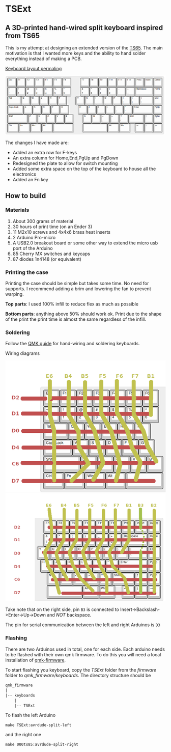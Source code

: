 # TSExt
## A 3D-printed hand-wired split keyboard inspired from TS65

This is my attempt at designing an extended version of the [TS65](https://github.com/mohitg11/TS65AVR). The main motivation is that I wanted more keys and the ability to hand solder everything instead of making a PCB. 

[Keyboard layout permaling](http://www.keyboard-layout-editor.com/##@@=Esc&=F1&=F2&=F3&=F4&=F5&=F6&_x:1%3B&=F7&=F8&=F9&=F10&=F11&=F12&=PrtSc&=Insert&=Delete%3B&@=~%0A%60&=!%0A1&=%2F@%0A2&=%23%0A3&=$%0A4&=%25%0A5&=%5E%0A6&_x:1%3B&=%2F&%0A7&=*%0A8&=(%0A9&=)%0A0&=%2F_%0A-&=+%0A%2F=&_w:2%3B&=Backspace&=Home%3B&@_w:1.5%3B&=Tab&=Q&=W&=E&=R&=T&_x:1%3B&=Y&=U&=I&=O&=P&=%7B%0A%5B&=%7D%0A%5D&_w:1.5%3B&=%7C%0A%5C&=End%3B&@_w:1.75%3B&=Caps%20Lock&=A&=S&=D&=F&=G&_x:1%3B&=H&=J&=K&=L&=%2F:%0A%2F%3B&=%22%0A'&_w:2.25%3B&=Enter&=PgUp%3B&@_w:2.25%3B&=Shift&=Z&=X&=C&=V&=B&_x:1%3B&=N&=M&=%3C%0A,&=%3E%0A.&=%3F%0A%2F%2F&_w:1.75%3B&=Shift&=%E2%86%91&=PgDn%3B&@_w:1.25%3B&=Ctrl&_w:1.25%3B&=Fn&_w:1.25%3B&=Win&_w:1.25%3B&=Alt&_a:7&w:2.25%3B&=&_x:1&w:2.75%3B&=&_a:4&w:1.25%3B&=Alt&_w:1.25%3B&=Win&_x:0.5%3B&=%E2%86%90&=%E2%86%93&=%E2%86%92)

![Layout](images/layout.png)

The changes I have made are:

- Added an extra row for F-keys
- An extra column for Home,End,PgUp and PgDown
- Redesigned the plate to allow for switch mounting
- Added some extra space on the top of the keyboard to house all the electronics
- Added an Fn key

## How to build
### Materials
1. About 300 grams of material
2. 30 hours of print time (on an Ender 3)
3. 11 M2x10 screws and 4x4x6 brass heat inserts
4. 2 Arduino Pro-micro
5. A USB2.0 breakout board or some other way to extend the micro usb port of the Arduino
6. 85 Cherry MX switches and keycaps
7. 87 diodes 1n4148 (or equivalent)

### Printing the case
Printing the case should be simple but takes some time. No need for supports. I recommend adding a brim and lowering the fan to prevent warping.

**Top parts**: I used 100% infill to reduce flex as much as possible

**Bottom parts**: anything above 50% should work ok. Print due to the shape of the print the print time is almost the same regardless of the infill.

### Soldering
Follow the [QMK guide](https://docs.qmk.fm/#/hand_wire?id=soldering-the-diodes) for hand-wiring and soldering keyboards.

Wiring diagrams

![Left](images/left-wiring.png)
![Right](images/right-wiring.png)

Take note that on the right side, pin `B3` is connected to Insert->Backslash->Enter->Up->Down and *NOT* backspace.

The pin for serial communication between the left and right Arduinos is `D3`

### Flashing
There are two Arduinos used in total, one for each side. Each arduino needs to be flashed with their own qmk firmware. To do this you will need a local installation of [qmk-firmware](https://github.com/qmk/qmk_firmware/). 

To start flashing you keyboard, copy the *TSExt* folder from the *firmware* folder to *qmk_firmware/keyboards*. The directory structure should be

```
qmk_firmware
|
|-- keyboards
    |
    |-- TSExt
```

To flash the left Arduino
```
make TSExt:avrdude-split-left 
```

and the right one
```
make 000ts85:avrdude-split-right
```

